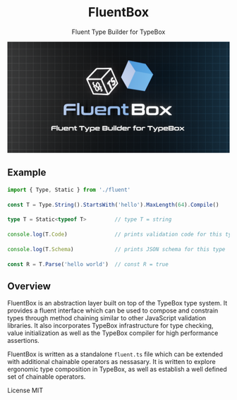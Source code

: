 <div align='center'>

<h1>FluentBox</h1>

<p>Fluent Type Builder for TypeBox</p>
	
<img src="./fluent.png" />

<br />

</div>

## Example

```typescript
import { Type, Static } from './fluent'

const T = Type.String().StartsWith('hello').MaxLength(64).Compile()

type T = Static<typeof T>         // type T = string

console.log(T.Code)               // prints validation code for this type

console.log(T.Schema)             // prints JSON schema for this type

const R = T.Parse('hello world')  // const R = true
```

## Overview

FluentBox is an abstraction layer built on top of the TypeBox type system. It provides a fluent interface which can be used to compose and constrain types through method chaining similar to other JavaScript validation libraries. It also incorporates TypeBox infrastructure for type checking, value initialization as well as the TypeBox compiler for high performance assertions.

FluentBox is written as a standalone `fluent.ts` file which can be extended with additional chainable operators as nessasary. It is written to explore ergonomic type composition in TypeBox, as well as establish a well defined set of chainable operators.

License MIT


